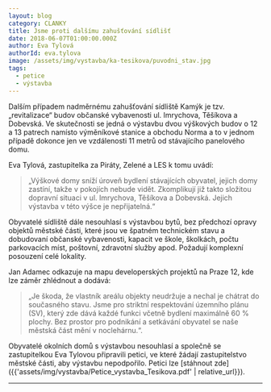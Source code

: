 ```yaml
---
layout: blog
category: CLANKY
title: Jsme proti dalšímu zahušťování sídlišť
date: 2018-06-07T01:00:00.000Z
author: Eva Tylová
authorId: eva.tylova
image: /assets/img/vystavba/ka-tesikova/puvodni_stav.jpg
tags:
  - petice
  - výstavba
---
```


Dalším případem nadměrnému zahušťování sídliště Kamýk je tzv. „revitalizace“ budov občanské vybavenosti ul. Imrychova, Těšíkova a Dobevská. Ve skutečnosti se jedná o výstavbu dvou výškových budov o 12 a 13 patrech namísto výměníkové stanice a obchodu Norma a to v jednom případě dokonce jen ve vzdálenosti 11 metrů od stávajícího panelového domu.

Eva Tylová, zastupitelka za Piráty, Zelené a LES k tomu uvádí:

> „Výškové domy sníží úroveň bydlení stávajících obyvatel, jejich domy zastíní, takže v pokojích nebude vidět. Zkomplikují již takto složitou dopravní situaci v ul. Imrychova, Těšíkova a Dobevská. Jejich výstavba v této výšce je nepřijatelná.“

Obyvatelé sídliště dále nesouhlasí s výstavbou bytů, bez předchozí opravy objektů městské části, které jsou ve špatném technickém stavu a dobudovaní občanské vybavenosti, kapacit ve škole, školkách, počtu parkovacích míst, poštovní, zdravotní služby apod. Požadují komplexní posouzení celé lokality.

Jan Adamec odkazuje na mapu developerských projektů na Praze 12, kde lze záměr zhlédnout a dodává:

> „Je škoda, že vlastník areálu objekty neudržuje a nechal je chátrat do současného stavu. Jsme pro striktní respektování územního plánu (SV), který zde dává každé funkci včetně bydlení maximálně 60 % plochy. Bez prostor pro podnikání a setkávání obyvatel se naše městská část mění v noclehárnu.“.

Obyvatelé okolních domů s výstavbou nesouhlasí a společně se zastupitelkou Eva Tylovou připravili petici, ve které žádají zastupitelstvo městské části, aby výstavbu nepodpořilo. Petici lze [stáhnout zde]({{'assets/img/vystavba/Petice_vystavba_Tesikova.pdf' | relative_url}}).

- - -


